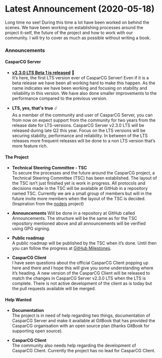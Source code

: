 # Latest Announcement (2020-05-18)

Long time no see! During this time a lot have been worked on behind the scenes. We have been working on establishing processes around the project it-self, the future of the project and how to work with our community. I will try to cover as much as possible without writing a book.

### Announcements
#### CasparCG Server
* **[v2.3.0 LTS Beta 1 is released][1]** 🚀  
It’s here, the first LTS version ever of CasparCG Server! Even if it is a beta release we have been all working hard to make this happen. As the name indicates we have been working and focusing on stability and reliability in this version. We have also done smaller improvements to the performance compared to the previous version.

* **LTS, yes, that's true** ☄️  
As a member of the community and user of CasparCG Server, you can from now on expect support from the community for two years from the release date for LTS-versions. CasparCG Server v2.3.0 LTS will be released during late Q2 this year. Focus on the LTS versions will be securing stability, performance and reliability. In between of the LTS releases more frequent releases will be done to a non LTS version that’s more feature rich.

#### The Project
* **Technical Steering Committee - TSC**   
To secure the processes and the future around the CasparCG project, a Technical Steering Committee (TSC) has been established. The layout of the TSC isn’t just finished yet is work in progress. All protocols and decisions made in the TSC will be available at GitHub in a repository named TSC. Currently we are a small group of members but will in the future invite more members when the layout of the TSC is decided.
(Inspiration from the [nodejs][2] project)

* **Announcements**
Will be done in a repository at GitHub called Announcements. The structure will be the same as for the TSC repository mentioned above and all announcements will be verified using GPG signing.

* **Public roadmap**  
A public roadmap will be published by the TSC when it’s done. Until then you can follow the progress at [GitHub Milestones][3].

* **CasparCG Client**  
I have seen questions about the official CasparCG Client popping up here and there and I hope this will give you some understanding where it’s heading. A new version of the CasparCG Client will be released to match the changes in CasparCG Server v2.3.0 LTS when the LTS is complete. There is not active development of the client as is today but the pull requests available will be merged.

#### Help Wanted
* **Documentation**  
The project is in need of help regarding two things, documentation of CasparCG Server and make it available at GitBook that has provided the CasparCG organisation with an open source plan
(thanks GitBook for supporting open source).

* **CasparCG Client**  
The community also needs help regarding the development of CasparCG Client.
Currently the project has no lead for CasparCG Client.


[1]: https://github.com/CasparCG/server/releases/tag/v2.3.0-lts-beta.1
[2]: https://github.com/nodejs/TSC
[3]: https://github.com/CasparCG/server/milestones
